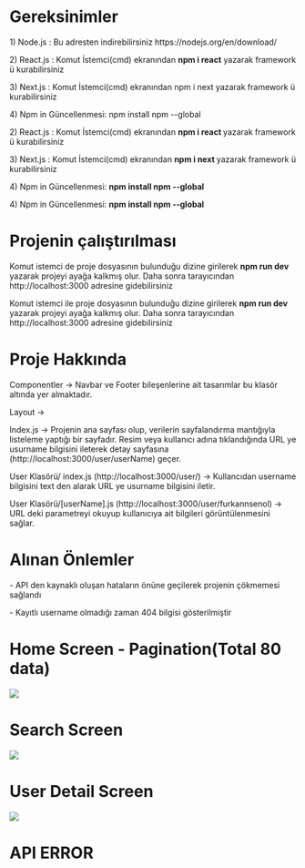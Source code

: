 
<h1>Gereksinimler</h1>
<p>1) Node.js : Bu adresten indirebilirsiniz https://nodejs.org/en/download/</p>
<p>2) React.js : Komut İstemci(cmd) ekranından   <b>npm i react</b>   yazarak framework ü kurabilirsiniz</p>
<p>3) Next.js : Komut İstemci(cmd) ekranından npm i next yazarak framework ü kurabilirsiniz</p>
<p>4) Npm in Güncellenmesi: npm install npm --global</p>
<p>2) React.js : Komut İstemci(cmd) ekranından <b> npm i react </b> yazarak framework ü kurabilirsiniz</p>
<p>3) Next.js : Komut İstemci(cmd) ekranından <b>npm i next </b>  yazarak framework ü kurabilirsiniz</p>
<p>4) Npm in Güncellenmesi: <b>npm install npm --global </b> </p>
<p>4) Npm in Güncellenmesi: <b>npm install npm --global </b> </p>

<h1>Projenin çalıştırılması</h1>
<p> Komut istemci de proje dosyasının bulunduğu dizine girilerek <b> npm run dev </b> yazarak projeyi ayağa kalkmış olur. Daha sonra tarayıcından http://localhost:3000 adresine gidebilirsiniz </p>
<p> Komut istemci ile proje dosyasının bulunduğu dizine girilerek <b> npm run dev </b> yazarak projeyi ayağa kalkmış olur. Daha sonra tarayıcından http://localhost:3000 adresine gidebilirsiniz </p>

<h1>Proje Hakkında</h1>
<p>Componentler -> Navbar ve Footer bileşenlerine ait tasarımlar bu klasör altında yer almaktadır.</p>
<p>Layout -> </p>

<p>Index.js -> Projenin ana sayfası olup, verilerin sayfalandırma mantığıyla listeleme yaptığı bir sayfadır. Resim veya kullanıcı adına tıklandığında URL ye usurname bilgisini ileterek detay sayfasına (http://localhost:3000/user/userName) geçer.</p>

<p>User Klasörü/ index.js (http://localhost:3000/user/) -> Kullancıdan username bilgisini text den alarak URL ye usurname bilgisini iletir.</p>

<p>User Klasörü/[userName].js (http://localhost:3000/user/furkannsenol) -> URL deki parametreyi okuyup kullanıcıya ait bilgileri görüntülenmesini sağlar.</p>

<h1>Alınan Önlemler</h1>
 <p> - API den kaynaklı oluşan hataların önüne geçilerek projenin çökmemesi sağlandı</p>
  <p>- Kayıtlı username olmadığı zaman 404 bilgisi gösterilmiştir</p>

<p align="center">
  <h1>Home Screen - Pagination(Total 80 data) </h1>
  <img src="https://user-images.githubusercontent.com/36533867/220442877-ea82deb7-edeb-49cb-b228-8f9ddb72dd9f.png"  >
  <h1>Search Screen</h1>
  <img src="https://user-images.githubusercontent.com/36533867/220442873-0b49996e-b545-49f9-9db5-bd02e6b0eb8e.png"  >
  <h1>User Detail Screen</h1>
  <img src="https://user-images.githubusercontent.com/36533867/220442879-6c297277-aae3-432a-a805-b3a05c46c919.png"  >
  <h1>API ERROR </h1>
